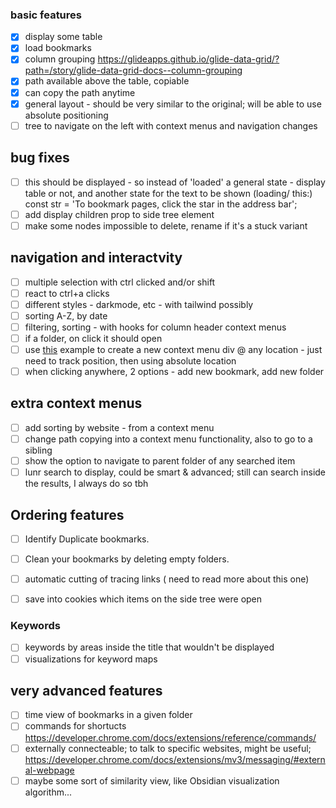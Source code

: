 
### basic features
- [x] display some table
- [x] load bookmarks
- [x] column grouping https://glideapps.github.io/glide-data-grid/?path=/story/glide-data-grid-docs--column-grouping
- [x] path available above the table, copiable
- [x] can copy the path anytime
- [x] general layout - should be very similar to the original; will be able to use absolute positioning
- [ ] tree to navigate on the left with context menus and navigation changes

## bug fixes
- [ ] this should be displayed - so instead of 'loaded' a general state - display table or not, and another state for the text to be shown (loading/ this:)    
    const str = 'To bookmark pages, click the star in the address bar';
- [ ] add display children prop to side tree element
- [ ] make some nodes impossible to delete, rename if it's a stuck variant

## navigation and interactvity
- [ ] multiple selection with ctrl clicked and/or shift
- [ ] react to ctrl+a clicks
- [ ] different styles - darkmode, etc - with tailwind possibly
- [ ] sorting A-Z, by date
- [ ] filtering, sorting - with hooks for column header context menus
- [ ] if a folder, on click it should open
- [ ] use [this](https://www.pluralsight.com/guides/how-to-create-a-right-click-menu-using-react) example to create a new context menu div @ any location - just need to track position, then using absolute location
- [ ] when clicking anywhere, 2 options - add new bookmark, add new folder

## extra context menus
- [ ] add sorting by website - from a context menu
- [ ] change path copying into a context menu functionality, also to go to a sibling
- [ ] show the option to navigate to parent folder of any searched item
- [ ] lunr search to display, could be smart & advanced; still can search inside the results, I always do so tbh

## Ordering features 
- [ ] Identify Duplicate bookmarks.
- [ ] Clean your bookmarks by deleting empty folders.
- [ ] automatic cutting of tracing links ( need to read more about this one)
- [ ] save into cookies which items on the side tree were open



### Keywords
- [ ] keywords by areas inside the title that wouldn't be displayed
- [ ] visualizations for keyword maps

## very advanced features
- [ ] time view of bookmarks in a given folder
- [ ] commands for shortucts https://developer.chrome.com/docs/extensions/reference/commands/
- [ ] externally connecteable; to talk to specific websites, might be useful; https://developer.chrome.com/docs/extensions/mv3/messaging/#external-webpage 
- [ ] maybe some sort of similarity view, like Obsidian visualization algorithm...
